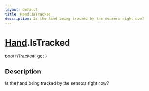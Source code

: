 ```yaml
---
layout: default
title: Hand.IsTracked
description: Is the hand being tracked by the sensors right now?
---
```

# [Hand]({{site.url}}/Pages/Reference/Hand.html).IsTracked

<div class='signature' markdown='1'>
bool IsTracked{ get }
</div>

## Description
Is the hand being tracked by the sensors right now?

